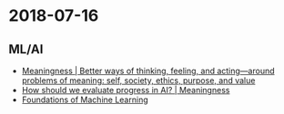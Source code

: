 # 2018-07-16

## ML/AI

* [Meaningness | Better ways of thinking, feeling, and acting—around problems of meaning: self, society, ethics, purpose, and value](https://meaningness.com/)
* [How should we evaluate progress in AI? | Meaningness](https://meaningness.com/metablog/artificial-intelligence-progress)
* [Foundations of Machine Learning](https://bloomberg.github.io/foml/#lectures)

